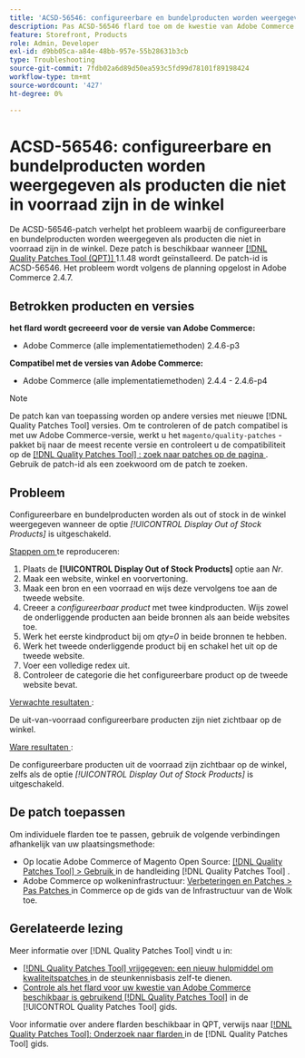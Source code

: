 ```yaml
---
title: 'ACSD-56546: configureerbare en bundelproducten worden weergegeven als producten die niet in voorraad zijn in de winkel'
description: Pas ACSD-56546 flard toe om de kwestie van Adobe Commerce te bevestigen waar de configureerbare en bundelproducten als uit voorraad op de opslagplaats tonen wanneer de * [!UICONTROL Display Out of Stock Products]* configuratieoptie wordt onbruikbaar gemaakt.
feature: Storefront, Products
role: Admin, Developer
exl-id: d9bb05ca-a84e-48bb-957e-55b28631b3cb
type: Troubleshooting
source-git-commit: 7fdb02a6d89d50ea593c5fd99d78101f89198424
workflow-type: tm+mt
source-wordcount: '427'
ht-degree: 0%

---
```


# ACSD-56546: configureerbare en bundelproducten worden weergegeven als producten die niet in voorraad zijn in de winkel

De ACSD-56546-patch verhelpt het probleem waarbij de configureerbare en bundelproducten worden weergegeven als producten die niet in voorraad zijn in de winkel. Deze patch is beschikbaar wanneer [[!DNL Quality Patches Tool (QPT)] ](https://experienceleague.adobe.com/en/docs/commerce-operations/tools/quality-patches-tool/quality-patches-tool-to-self-serve-quality-patches) 1.1.48 wordt geïnstalleerd. De patch-id is ACSD-56546. Het probleem wordt volgens de planning opgelost in Adobe Commerce 2.4.7.

## Betrokken producten en versies

**het flard wordt gecreeerd voor de versie van Adobe Commerce:**

* Adobe Commerce (alle implementatiemethoden) 2.4.6-p3

**Compatibel met de versies van Adobe Commerce:**

* Adobe Commerce (alle implementatiemethoden) 2.4.4 - 2.4.6-p4

>[!NOTE]
>
>De patch kan van toepassing worden op andere versies met nieuwe [!DNL Quality Patches Tool] versies. Om te controleren of de patch compatibel is met uw Adobe Commerce-versie, werkt u het `magento/quality-patches` -pakket bij naar de meest recente versie en controleert u de compatibiliteit op de [[!DNL Quality Patches Tool] : zoek naar patches op de pagina ](https://experienceleague.adobe.com/tools/commerce-quality-patches/index.html) . Gebruik de patch-id als een zoekwoord om de patch te zoeken.

## Probleem

Configureerbare en bundelproducten worden als out of stock in de winkel weergegeven wanneer de optie *[!UICONTROL Display Out of Stock Products]* is uitgeschakeld.

<u> Stappen om </u> te reproduceren:

1. Plaats de **[!UICONTROL Display Out of Stock Products]** optie aan *Nr*.
1. Maak een website, winkel en voorvertoning.
1. Maak een bron en een voorraad en wijs deze vervolgens toe aan de tweede website.
1. Creeer a *configureerbaar product* met twee kindproducten. Wijs zowel de onderliggende producten aan beide bronnen als aan beide websites toe.
1. Werk het eerste kindproduct bij om *qty=0* in beide bronnen te hebben.
1. Werk het tweede onderliggende product bij en schakel het uit op de tweede website.
1. Voer een volledige redex uit.
1. Controleer de categorie die het configureerbare product op de tweede website bevat.

<u> Verwachte resultaten </u>:

De uit-van-voorraad configureerbare producten zijn niet zichtbaar op de winkel.

<u> Ware resultaten </u>:

De configureerbare producten uit de voorraad zijn zichtbaar op de winkel, zelfs als de optie *[!UICONTROL Display Out of Stock Products]* is uitgeschakeld.

## De patch toepassen

Om individuele flarden toe te passen, gebruik de volgende verbindingen afhankelijk van uw plaatsingsmethode:

* Op locatie Adobe Commerce of Magento Open Source: [[!DNL Quality Patches Tool] > Gebruik ](/help/tools/quality-patches-tool/usage.md) in de handleiding [!DNL Quality Patches Tool] .
* Adobe Commerce op wolkeninfrastructuur: [ Verbeteringen en Patches > Pas Patches ](https://experienceleague.adobe.com/docs/commerce-cloud-service/user-guide/develop/upgrade/apply-patches.html) in Commerce op de gids van de Infrastructuur van de Wolk toe.

## Gerelateerde lezing

Meer informatie over [!DNL Quality Patches Tool] vindt u in:

* [[!DNL Quality Patches Tool]  vrijgegeven: een nieuw hulpmiddel om kwaliteitspatches ](https://experienceleague.adobe.com/en/docs/commerce-operations/tools/quality-patches-tool/quality-patches-tool-to-self-serve-quality-patches) in de steunkennisbasis zelf-te dienen.
* [ Controle als het flard voor uw kwestie van Adobe Commerce beschikbaar is gebruikend  [!DNL Quality Patches Tool]](/help/tools/quality-patches-tool/patches-available-in-qpt/check-patch-for-magento-issue-with-magento-quality-patches.md) in de [!UICONTROL Quality Patches Tool] gids.


Voor informatie over andere flarden beschikbaar in QPT, verwijs naar [[!DNL Quality Patches Tool]: Onderzoek naar flarden ](https://experienceleague.adobe.com/tools/commerce-quality-patches/index.html) in de [!DNL Quality Patches Tool] gids.
